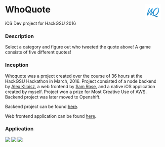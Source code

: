 # WhoQuote <img align="right" height="50" src="https://github.com/schrismartin/WhoQuote/blob/master/AppIcon.appiconset/Icon-76.png">
iOS Dev project for HackGSU 2016

### Description
Select a category and figure out who tweeted the quote above! A game consists of five different quotes!

### Inception
Whoquote was a project created over the course of 36 hours at the HackGSU Hackathon in March, 2016. 
Project consisted of a node backend by [Alex Klibisz](https://github.com/alexklibisz), a web frontend by [Sam Rose](https://github.com/samrose3), and a native iOS application created by myself. Project won a prize for Most Creative Use of AWS. Backend project was later moved to Openshift. 

Backend project can be found [here](https://github.com/alexklibisz/who-quote). 

Web frontend application can be found [here](http://whoquote.tk).

### Application
<img src="http://i.imgur.com/53KwjND.png" width="256">
<img src="http://i.imgur.com/LHiAMKn.png" width="256">
<img src="http://i.imgur.com/8bhgj2s.png" width="256">
